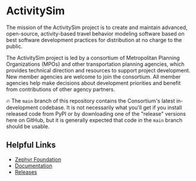 ActivitySim
===========

The mission of the ActivitySim project is to create and maintain advanced, open-source,
activity-based travel behavior modeling software based on best software development
practices for distribution at no charge to the public.

The ActivitySim project is led by a consortium of Metropolitan Planning Organizations
(MPOs) and other transportation planning agencies, which provides technical direction
and resources to support project development. New member agencies are welcome to join
the consortium. All member agencies help make decisions about development priorities
and benefit from contributions of other agency partners.

:fire: The `main` branch of this repository contains the Consortium's latest
in-development codebase.  It is not necessarily what you'll get if you install released
code from PyPI or by downloading one of the "release" versions here on GitHub,
but it is generally expected that code in the `main` branch should be usable.

## Helpful Links

- [Zephyr Foundation](https://activitysim.github.io)
- [Documentation](https://activitysim.github.io/activitysim)
- [Releases](https://github.com/ActivitySim/activitysim/releases)
